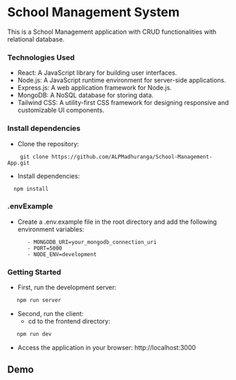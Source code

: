 # School Management System
This is a School Management application with CRUD functionalities with relational database. 

### Technologies Used
- React: A JavaScript library for building user interfaces.
- Node.js: A JavaScript runtime environment for server-side applications.
- Express.js: A web application framework for Node.js.
- MongoDB: A NoSQL database for storing data.
- Tailwind CSS: A utility-first CSS framework for designing responsive and customizable UI components.

### Install dependencies
- Clone the repository: 
```
    git clone https://github.com/ALPMadhuranga/School-Management-App.git
```
- Install dependencies:
```
  npm install
```
### .envExample
- Create a .env.example file in the root directory and add the following environment variables:
  ```
     - MONGODB_URI=your_mongodb_connection_uri
     - PORT=5000
     - NODE_ENV=development

  ```
    
### Getting Started
- First, run the development server:

```bash
   npm run server
```

- Second, run the client:
    -  cd to the frontend directory:

```bash
   npm run dev
```

- Access the application in your browser: http://localhost:3000

## Demo
